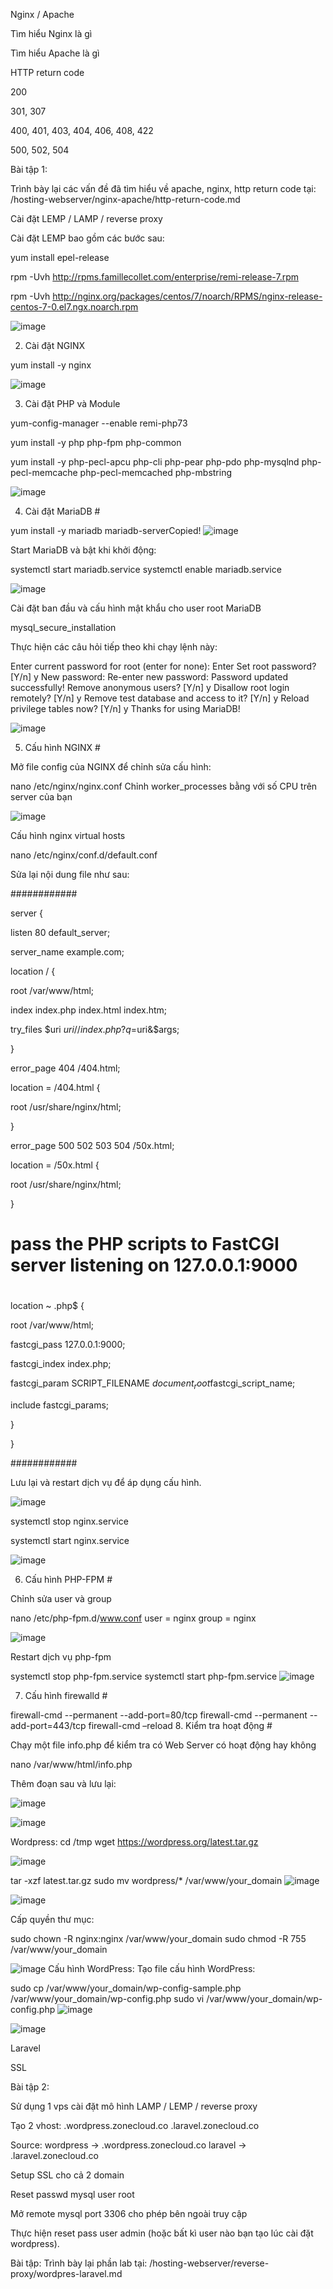 Nginx / Apache 

Tìm hiểu Nginx là gì

Tìm hiểu Apache là gì

HTTP return code

200

301, 307

400, 401, 403, 404, 406, 408, 422

500, 502, 504

Bài tập 1: 

Trình bày lại các vấn đề đã tìm hiểu về apache, nginx, http return code tại: <name>/hosting-webserver/nginx-apache/http-return-code.md

Cài đặt LEMP / LAMP / reverse proxy


Cài đặt LEMP bao gồm các bước sau:

yum install epel-release

rpm -Uvh http://rpms.famillecollet.com/enterprise/remi-release-7.rpm

rpm -Uvh http://nginx.org/packages/centos/7/noarch/RPMS/nginx-release-centos-7-0.el7.ngx.noarch.rpm

![image](https://github.com/eggsy3011/train-4/assets/108015833/5c4ac41f-0400-46fd-9702-06a830125eb1)

2. Cài đặt NGINX

yum install -y nginx

![image](https://github.com/eggsy3011/train-4/assets/108015833/f11d435b-38fa-4d4b-acdb-aa9b5ff22eb3)


3. Cài đặt PHP và Module

yum-config-manager --enable remi-php73

yum install -y php php-fpm php-common

yum install -y php-pecl-apcu php-cli php-pear php-pdo php-mysqlnd php-pecl-memcache php-pecl-memcached php-mbstring

![image](https://github.com/eggsy3011/train-4/assets/108015833/627f4b24-1b35-4362-a5dc-652f7af0e71b)


4. Cài đặt MariaDB #

yum install -y mariadb mariadb-serverCopied!
![image](https://github.com/eggsy3011/train-4/assets/108015833/28fc8193-7f06-4689-a36f-0154181492c0)

Start MariaDB và bật khi khởi động:

systemctl start mariadb.service
systemctl enable mariadb.service

![image](https://github.com/eggsy3011/train-4/assets/108015833/f7c265ce-373c-457a-b384-0f291d0bf7dc)


Cài đặt ban đầu và cấu hình mật khẩu cho user root MariaDB

mysql_secure_installation

Thực hiện các câu hỏi tiếp theo khi chạy lệnh này:

Enter current password for root (enter for none): Enter
Set root password? [Y/n] y
New password:
Re-enter new password:
Password updated successfully!
Remove anonymous users? [Y/n] y
Disallow root login remotely? [Y/n] y
Remove test database and access to it? [Y/n] y
Reload privilege tables now? [Y/n] y
Thanks for using MariaDB!

![image](https://github.com/eggsy3011/train-4/assets/108015833/7699c611-dbc4-4de8-ad65-cd26e81340c1)


5. Cấu hình NGINX #

Mở file config của NGINX để chỉnh sửa cấu hình:

nano /etc/nginx/nginx.conf
Chỉnh worker_processes bằng với số CPU trên server của bạn

![image](https://github.com/eggsy3011/train-4/assets/108015833/bf9fd1a8-44ca-4f48-b9b6-2a843e285f7d)


Cấu hình nginx virtual hosts

nano /etc/nginx/conf.d/default.conf

Sửa lại nội dung file như sau:

############

server {

listen       80 default_server;

server_name example.com;

 

location / {

root   /var/www/html;

index index.php index.html index.htm;

try_files $uri $uri/ /index.php?q=$uri&$args;

}

 

error_page  404     /404.html;

location = /404.html {

root   /usr/share/nginx/html;

}

 

error_page   500 502 503 504  /50x.html;

location = /50x.html {

root   /usr/share/nginx/html;

}

# pass the PHP scripts to FastCGI server listening on 127.0.0.1:9000

#

location ~ \.php$ {

root           /var/www/html;

fastcgi_pass 127.0.0.1:9000;

fastcgi_index index.php;

fastcgi_param  SCRIPT_FILENAME   $document_root$fastcgi_script_name;

include        fastcgi_params;

}

}

############

Lưu lại và restart dịch vụ để áp dụng cấu hình.

![image](https://github.com/eggsy3011/train-4/assets/108015833/8754ee0b-befe-4a9a-8d57-39c69ba08930)


systemctl stop nginx.service

systemctl start nginx.service

![image](https://github.com/eggsy3011/train-4/assets/108015833/24e1aed1-6c41-426d-bd2d-952474ff924e)


6. Cấu hình PHP-FPM #

Chỉnh sửa user và group

nano /etc/php-fpm.d/www.conf
user = nginx
group = nginx

![image](https://github.com/eggsy3011/train-4/assets/108015833/0e676491-9738-4424-b42d-a54c903f716f)

Restart dịch vụ php-fpm

systemctl stop php-fpm.service
systemctl start php-fpm.service
![image](https://github.com/eggsy3011/train-4/assets/108015833/9bc165ec-ca10-4c4f-a168-c034a5b86186)

7. Cấu hình firewalld #

firewall-cmd --permanent --add-port=80/tcp
firewall-cmd --permanent --add-port=443/tcp
firewall-cmd –reload
8. Kiểm tra hoạt động #

Chạy một file info.php để kiểm tra có Web Server có hoạt động hay không

nano /var/www/html/info.php

Thêm đoạn sau và lưu lại:

<?php
phpinfo();
?>
![image](https://github.com/eggsy3011/train-4/assets/108015833/6d2cc326-9cc7-47dc-934f-4468f43a4ef6)

![image](https://github.com/eggsy3011/train-4/assets/108015833/005a010c-e3ed-4013-8a28-fe935e3ded53)

Wordpress:
cd /tmp
wget https://wordpress.org/latest.tar.gz

![image](https://github.com/eggsy3011/train-4/assets/108015833/db56b337-69b0-4b5c-aef4-22cbc3b4c7f1)

tar -xzf latest.tar.gz
sudo mv wordpress/* /var/www/your_domain
![image](https://github.com/eggsy3011/train-4/assets/108015833/93ff5e69-d169-4628-8542-6b550d6c7638)

![image](https://github.com/eggsy3011/train-4/assets/108015833/ca125776-9d1c-4179-9100-5847b4aa79d1)

Cấp quyền thư mục:

sudo chown -R nginx:nginx /var/www/your_domain
sudo chmod -R 755 /var/www/your_domain

![image](https://github.com/eggsy3011/train-4/assets/108015833/c63b728c-308c-4d67-abb8-7a17bf6c98d7)
Cấu hình WordPress:
Tạo file cấu hình WordPress:

sudo cp /var/www/your_domain/wp-config-sample.php /var/www/your_domain/wp-config.php
sudo vi /var/www/your_domain/wp-config.php
![image](https://github.com/eggsy3011/train-4/assets/108015833/4304a67f-e0c0-4ad6-a174-4bb61669fd52)

 ![image](https://github.com/eggsy3011/train-4/assets/108015833/3364e376-c2c7-44e3-b64a-77345633d0fc)

 



Laravel

SSL

Bài tập 2: 

Sử dụng 1 vps cài đặt mô hình LAMP / LEMP / reverse proxy

Tạo 2 vhost: <name>.wordpress.zonecloud.co <name>.laravel.zonecloud.co

Source: wordpress -> <name>.wordpress.zonecloud.co laravel -> <name>.laravel.zonecloud.co

Setup SSL cho cả 2 domain

Reset passwd mysql user root

Mở remote mysql port 3306 cho phép bên ngoài truy cập

Thực hiện reset pass user admin (hoặc bất kì user nào bạn tạo lúc cài đặt wordpress).

Bài tập: Trình bày lại phần lab tại: <name>/hosting-webserver/reverse-proxy/wordpres-laravel.md
